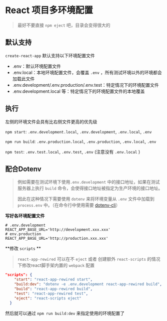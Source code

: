 # React 项目多环境配置

> 最好不要直接 `npm eject` 吧，目录会变得很大的

## 默认支持

`create-react-app` 默认支持以下环境配置文件

- .env：默认环境配置文件
- .env.local：本地环境配置文件，会覆盖 `.env` ，所有测试环境以外的环境都会加载此文件
- .env.development/.env.production/.env.test：特定情况下的环境配置文件
-  .env.development.local 等：特定情况下的环境配置文件的本地覆盖

## 执行

左侧的环境文件会具有比右侧文件更高的优先级

`npm start`: `.env.development.local`, `.env.development`, `.env.local`, `.env`

`npm run build`: `.env.production.local`, `.env.production`, `.env.local`, `.env`

`npm test`: `.env.test.local`, `.env.test`, `.env` (注意没有 `.env.local` )

## 配合Dotenv

> 例如需要在测试环境下使用`.env.development` 中的接口地址，如果在测试服务器上执行 `build` 命令，会使得接口地址被指定为生产环境的接口地址。
>
> 因此在这种情况下需要使用 `dotenv` 来将环境变量从 `.env` 文件中加载到 `process.env` 中。（在命令行中使用需要 [dotenv-cli](https://github.com/entropitor/dotenv-cli)）

**写好各环境配置文件**

```text
# .env.development
REACT_APP_BASE_URL='http://development.xxx.xxx'
# env.production
REACT_APP_BASE_URL='http://production.xxx.xxx'
```

**修改 `scripts`  **

> `react-app-rewired` 可以在不 `eject` 或者 创建额外 `react-scripts` 的情况下修改react脚手架内置的 `webpack` 配置

```json
"scripts": {
    "start": "react-app-rewired start",
    "build:dev": "dotenv -e .env.development react-app-rewired build",
    "build": "react-app-rewired build",
    "test": "react-app-rewired test",
    "eject": "react-scripts eject"
  }
```

然后就可以通过 `npm run build:dev` 来指定使用的环境配置了